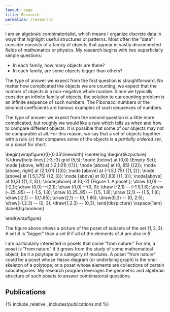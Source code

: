 ```yaml
---
layout: page
title: Research
permalink: /research/
---
```


I am an algebraic combinatorialist, which means I organize discrete data in ways that highlight useful structures or patterns. Most often the "data" I consider consists of a family of objects that appear in vastly disconnected fields of mathematics or physics. My research begins with two superficially simple questions:
- In each family, how many objects are there?
- In each family, are some objects bigger than others?

The type of answer we expect from the first question is straightforward. No matter how complicated the objects we are counting, we expect that the number of objects is a non-negative whole number. Since we typically consider an infinite family of objects, the solution to our counting problem is an infinite sequence of such numbers. The Fibonacci numbers or the binomial coefficients are famous examples of such sequences of numbers.

The type of answer we expect from the second question is a little more complicated, but roughly we would like a *rule* which tells us when and how to compare different objects. It is possible that some of our objects may not be comparable at all. For this reason, we say that a set of objects together with a rule $(\le)$ that compares some of the objects is a *partially ordered set*, or a *poset* for short.

\begin{wrapfigure}{l}{0.35\linewidth}
\centering
\begin{tikzpicture}
 %\draw[help lines] (-3,-3) grid (5,5);
 \node [below] at (0,0) {Empty Set};
  \node [above, left] at (-2,1.01) {$\{1\}$};
   \node [above] at (0,.85) {$\{2\}$};
    \node [above, right] at (2,1.01) {$\{3\}$};
    \node [above] at (-1.5,1.75) {$\{1,2\}$};
    \node [above] at (1.5,1.75) {$\{2,3\}$};
    \node [above] at (0,1.83) {$\{1,3\}$};
     \node[above] at (0,3) {$\{1,2,3\}$};
     \node[above] at (0,-2) {Figure 1. A poset.};
\draw (0,0) --(-2,1);
\draw (0,0) --(2,1);
\draw (0,0) --(0,.9);
\draw (-2,1) -- (-1.5,1.8);
\draw (-.25,.95) -- (-1.5, 1.8);
\draw (0.25,.95) -- (1.5, 1.8);
\draw (2,1) -- (1.5, 1.8);
\draw(-2,1) -- (0,1.85);
\draw(2,1) -- (0, 1.85);
\draw(0,3) -- (0, 2.5);
\draw(-1,2.3) -- (0, 3);
\draw(1,2.3) -- (0,3);
\end{tikzpicture}
\vspace{1em}
\label{fig:boolean}

\end{wrapfigure}

The figure above shows a picture of the poset of subsets of the set $\{1,2,3\}$. A set $A$ is "bigger" than a set $B$ if all of the elements of $A$ are also in $B$.

I am particularly interested in posets that come "from nature." For me, a poset is "from nature" if it grows from the study of some mathematical object, be it a polytope or a category of modules. A poset "from nature" could be a poset whose Hasse diagram (or underlying graph) is the one-skeleton of a polytope; or a poset whose elements are collections of certain subcategories. My research program leverages the geometric and algebraic structure of such posets to answer combinatorial questions.

## Publications

{% include_relative _includes/publications.md %}
